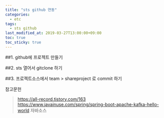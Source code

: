 ```yaml
---
title: "sts github 연동"
categories:
  - etc
tags:
  - sts github
last_modified_at: 2019-03-27T13:00:00+09:00
toc: true
toc_sticky: true
---
```


##1. github에 프로젝트 만들기

##2. sts 열어서 gitclone 하기

##3. 프로젝트소스에서 team > shareproject 로 commit 하기

참고문헌
> https://all-record.tistory.com/163
> https://www.javainuse.com/spring/spring-boot-apache-kafka-hello-world  자바소스
